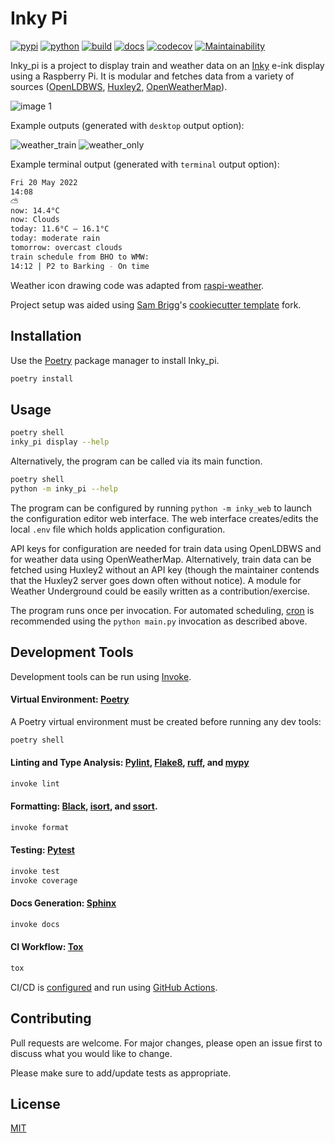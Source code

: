 # Inky Pi

[![pypi](https://img.shields.io/pypi/v/inky-pi)](https://pypi.org/project/inky-pi/)
[![python](https://img.shields.io/pypi/pyversions/inky-pi.svg)](https://pypi.org/project/inky-pi/)
[![build](https://github.com/mickeykkim/inky_pi/actions/workflows/main.yml/badge.svg)](https://github.com/mickeykkim/inky_pi/actions/workflows/main.yml)
[![docs](https://readthedocs.org/projects/inky-pi/badge/?version=latest)](https://inky-pi.readthedocs.io/en/latest/?badge=latest)
[![codecov](https://codecov.io/gh/mickeykkim/inky_pi/branch/main/graph/badge.svg?token=0RT5PRPRTZ)](https://codecov.io/gh/mickeykkim/inky_pi)
[![Maintainability](https://api.codeclimate.com/v1/badges/b0f2104a75145d097108/maintainability)](https://codeclimate.com/github/mickeykkim/inky_pi/maintainability)

Inky_pi is a project to display train and weather data on an [Inky](https://github.com/pimoroni/inky) e-ink display
using a Raspberry Pi. It is modular and fetches data from a variety of
sources ([OpenLDBWS](http://lite.realtime.nationalrail.co.uk/openldbws/), [Huxley2](https://huxley2.azurewebsites.net/), [OpenWeatherMap](https://openweathermap.org/)).

![image 1](https://i.imgur.com/0CRIW9X.jpg)

Example outputs (generated with `desktop` output option):

![weather_train](https://i.imgur.com/dkTOQPH.jpg)
![weather_only](https://i.imgur.com/4PohWbR.jpg)

Example terminal output (generated with `terminal` output option):

```bash
Fri 20 May 2022
14:08
⛅
now: 14.4°C
now: Clouds
today: 11.6°C – 16.1°C
today: moderate rain
tomorrow: overcast clouds
train schedule from BHO to WMW:
14:12 | P2 to Barking - On time
```

Weather icon drawing code was adapted from [raspi-weather](https://github.com/DerekCaelin/raspi-weather).

Project setup was aided using [Sam Brigg](https://github.com/briggySmalls)'s [cookiecutter template](https://github.com/briggySmalls/cookiecutter-pypackage) fork.

## Installation

Use the [Poetry](https://python-poetry.org/) package manager to install Inky_pi.

```bash
poetry install
```

## Usage

```bash
poetry shell
inky_pi display --help
```

Alternatively, the program can be called via its main function.

```bash
poetry shell
python -m inky_pi --help
```

The program can be configured by
running `python -m inky_web` to launch the configuration editor web interface. The web interface creates/edits the
local `.env` file which holds application configuration.

API keys for configuration are needed for train data using OpenLDBWS and for weather data using OpenWeatherMap.
Alternatively, train data can be fetched using Huxley2 without an API key (though the maintainer contends that the
Huxley2 server goes down often without notice). A module for Weather Underground could be easily written as a
contribution/exercise.

The program runs once per invocation. For automated scheduling, [cron](https://www.mankier.com/8/cron) is recommended using the `python main.py` invocation as described above.

## Development Tools

Development tools can be run using [Invoke](http://www.pyinvoke.org/).

#### Virtual Environment: [Poetry](https://python-poetry.org/)

A Poetry virtual environment must be created before running any dev tools:

```bash
poetry shell
```

#### Linting and Type Analysis: [Pylint](https://www.pylint.org/), [Flake8](https://flake8.pycqa.org/en/latest/), [ruff](https://pypi.org/project/ruff/), and [mypy](http://mypy-lang.org/)

```bash
invoke lint
```

#### Formatting: [Black](https://pypi.org/project/black/), [isort](https://pycqa.github.io/isort/), and [ssort](https://pypi.org/project/ssort/).

```bash
invoke format
```

#### Testing: [Pytest](https://docs.pytest.org/)

```bash
invoke test
invoke coverage
```

#### Docs Generation: [Sphinx](https://www.sphinx-doc.org/en/master/)

```bash
invoke docs
```

#### CI Workflow: [Tox](https://tox.readthedocs.io/en/latest/)

```bash
tox
```

CI/CD is [configured](https://github.com/mickeykkim/inky_pi/blob/main/.github/workflows/main.yml) and run
using [GitHub Actions](https://docs.github.com/en/actions/reference).

## Contributing

Pull requests are welcome. For major changes, please open an issue first to discuss what you would like to change.

Please make sure to add/update tests as appropriate.

## License

[MIT](https://choosealicense.com/licenses/mit/)
